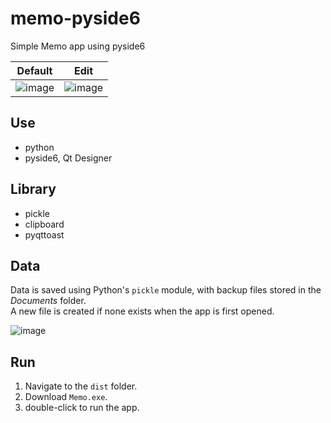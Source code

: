 # memo-pyside6
Simple Memo app using pyside6

|**Default** | **Edit** |
|---|---|
![image](https://github.com/user-attachments/assets/b0d056a2-502a-4ff8-b2ee-36ea406bf624) | ![image](https://github.com/user-attachments/assets/1cca1b12-ac4d-4205-9cd6-5e1a0e97d941)

## Use
- python
- pyside6, Qt Designer

## Library
- pickle
- clipboard
- pyqttoast

## Data
Data is saved using Python's `pickle` module, with backup files stored in the _Documents_ folder.  
A new file is created if none exists when the app is first opened.

![image](https://github.com/user-attachments/assets/cd15f0bf-8b97-4cb3-89f8-385b61c08922)

## Run
1. Navigate to the `dist` folder.
2. Download `Memo.exe`.
3. double-click to run the app.






